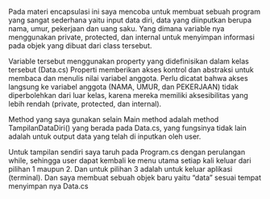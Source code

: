 Pada materi encapsulasi ini saya mencoba untuk membuat sebuah program yang sangat sederhana yaitu input data diri, data yang diinputkan berupa nama, umur, pekerjaan dan uang saku. Yang dimana variable nya menggunakan private, protected, dan internal untuk menyimpan informasi pada objek yang dibuat dari class tersebut. 

Variable tersebut menggunakan property yang didefinisikan dalam kelas tersebut (Data.cs) Properti memberikan akses kontrol dan abstraksi untuk membaca dan menulis nilai variabel anggota. Perlu dicatat bahwa akses langsung ke variabel anggota (NAMA, UMUR, dan PEKERJAAN) tidak diperbolehkan dari luar kelas, karena mereka memiliki aksesibilitas yang lebih rendah (private, protected, dan internal).

Method yang saya gunakan selain Main method adalah method TampilanDataDiri() yang berada pada Data.cs, yang fungsinya tidak lain adalah untuk output data yang telah di inputkan oleh user. 

Untuk tampilan sendiri saya taruh pada Program.cs dengan perulangan while, sehingga user dapat kembali ke menu utama setiap kali keluar dari pilihan 1 maupun 2. Dan untuk pilihan 3 adalah untuk keluar aplikasi (terminal). Dan saya membuat sebuah objek baru yaitu “data” sesuai tempat menyimpan nya Data.cs
